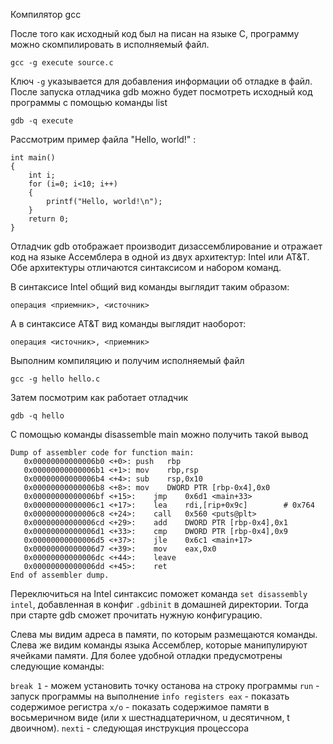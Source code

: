 Компилятор gcc

После того как исходный код был на писан на языке C, программу можно скомпилировать в исполняемый файл.

    gcc -g execute source.c

Ключ `-g` указывается для добавления информации об отладке в файл. После запуска отладчика gdb можно будет посмотреть исходный код программы с помощью команды list

    gdb -q execute

Рассмотрим пример файла "Hello, world!" :

    int main()
    {
    	int i;
    	for (i=0; i<10; i++)
    	{
    		printf("Hello, world!\n");
    	}
    	return 0;
    }

Отладчик gdb отображает производит дизассемблирование и отражает код на языке Ассемблера в одной из двух архитектур: Intel или AT&T. Обе архитектуры отличаются синтаксисом и набором команд.

В синтаксисе Intel общий вид команды выглядит таким образом:

    операция <приемник>, <источник>

А в синтаксисе AT&T вид команды выглядит наоборот:

    операция <источник>, <приемник>

Выполним компиляцию и получим исполняемый файл

    gcc -g hello hello.c

Затем посмотрим как работает отладчик

    gdb -q hello

С помощью команды disassemble main можно получить такой вывод

    Dump of assembler code for function main:
       0x00000000000006b0 <+0>:	push   rbp
       0x00000000000006b1 <+1>:	mov    rbp,rsp
       0x00000000000006b4 <+4>:	sub    rsp,0x10
       0x00000000000006b8 <+8>:	mov    DWORD PTR [rbp-0x4],0x0
       0x00000000000006bf <+15>:	jmp    0x6d1 <main+33>
       0x00000000000006c1 <+17>:	lea    rdi,[rip+0x9c]        # 0x764
       0x00000000000006c8 <+24>:	call   0x560 <puts@plt>
       0x00000000000006cd <+29>:	add    DWORD PTR [rbp-0x4],0x1
       0x00000000000006d1 <+33>:	cmp    DWORD PTR [rbp-0x4],0x9
       0x00000000000006d5 <+37>:	jle    0x6c1 <main+17>
       0x00000000000006d7 <+39>:	mov    eax,0x0
       0x00000000000006dc <+44>:	leave  
       0x00000000000006dd <+45>:	ret    
    End of assembler dump.

Переключиться на Intel синтаксис поможет команда `set disassembly intel`, добавленная в конфиг `.gdbinit` в домашней директории. Тогда при старте gdb сможет прочитать нужную конфигурацию.

Слева мы видим адреса в памяти, по которым размещаются команды. Слева же видим команды языка Ассемблер, которые манипулируют ячейками памяти. Для более удобной отладки предусмотрены следующие команды:

`break 1` - можем установить точку останова на строку программы
`run` - запуск программы на выполнение
`info registers eax` - показать содержимое регистра
`x/o` - показать содержимое памяти в восьмеричном виде (или x шестнадцатеричном, u десятичном, t двоичном).
`nexti` - следующая инструкция процессора